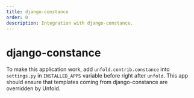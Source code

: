 ```yaml
---
title: django-constance
order: 0
description: Integration with django-constance.
---
```


# django-constance

To make this application work, add `unfold.contrib.constance` into `settings.py` in `INSTALLED_APPS` variable before right after `unfold`. This app should ensure that templates coming from django-constance are overridden by Unfold.
